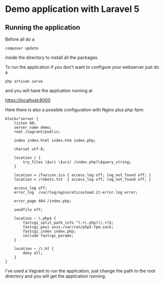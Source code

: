 # Demo application with Laravel 5


## Running the application

Before all do a

```
composer update
```

inside the directory to install all the packages.

To run the application if you don't want to configure your webserver
just do a

```
php artisan serve
```

and you will have the applcation running at

[https://localhost:8000](https://localhost:8000)


Here there is also a possible configuration with Nginx plus php-fpm:

```
block="server {
    listen 80;
    server_name demo;
    root /vagrant/public;

    index index.html index.htm index.php;

    charset utf-8;

    location / {
        try_files \$uri \$uri/ /index.php?\$query_string;
    }

    location = /favicon.ico { access_log off; log_not_found off; }
    location = /robots.txt  { access_log off; log_not_found off; }

    access_log off;
    error_log  /var/log/nginx/eticostead.it-error.log error;

    error_page 404 /index.php;

    sendfile off;

    location ~ \.php$ {
        fastcgi_split_path_info ^(.+\.php)(/.+)$;
        fastcgi_pass unix:/var/run/php5-fpm.sock;
        fastcgi_index index.php;
        include fastcgi_params;
    }

    location ~ /\.ht {
        deny all;
    }
}
```
I've used a Vagrant to run the application, just change the path to the root directory
and you will get the application running.

